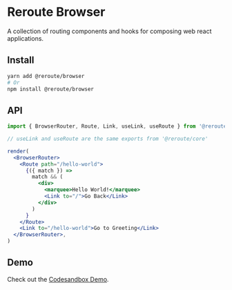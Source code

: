 # Reroute Browser

A collection of routing components and hooks for composing web react applications.

## Install

```sh
yarn add @reroute/browser
# Or
npm install @reroute/browser
```

## API

```jsx
import { BrowserRouter, Route, Link, useLink, useRoute } from '@reroute/browser'

// useLink and useRoute are the same exports from '@reroute/core'

render(
  <BrowserRouter>
    <Route path="/hello-world">
      {({ match }) =>
        match && (
          <div>
            <marquee>Hello World!</marquee>
            <Link to="/">Go Back</Link>
          </div>
        )
      }
    </Route>
    <Link to="/hello-world">Go to Greeting</Link>
  </BrowserRouter>,
)
```

## Demo

Check out the [Codesandbox Demo](https://codesandbox.io/s/n96xx2p4yp).
